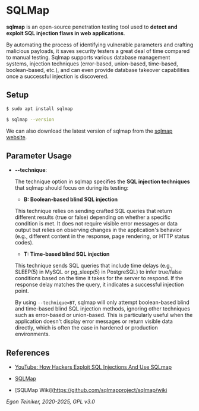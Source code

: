 # SQLMap

**sqlmap** is an open-source penetration testing tool used to 
**detect and exploit SQL injection flaws in web applications**. 

By automating the process of identifying vulnerable parameters and 
crafting malicious payloads, it saves security testers a great deal 
of time compared to manual testing. Sqlmap supports various database 
management systems, injection techniques (error-based, union-based, 
time-based, boolean-based, etc.), and can even provide database 
takeover capabilities once a successful injection is discovered.

## Setup 

```bash
$ sudo apt install sqlmap

$ sqlmap --version
```

We can also download the latest version of sqlmap from the 
[sqlmap website](https://sqlmap.org/).


## Parameter Usage

* **--technique**:

    The technique option in sqlmap specifies the **SQL injection techniques** 
    that sqlmap should focus on during its testing:

    * **B: Boolean-based blind SQL injection**

    This technique relies on sending crafted SQL queries that return different 
    results (true or false) depending on whether a specific condition is met. 
    It does not require visible error messages or data output but relies on 
    observing changes in the application's behavior (e.g., different content 
    in the response, page rendering, or HTTP status codes).

    * **T: Time-based blind SQL injection**

    This technique sends SQL queries that include time delays (e.g., SLEEP(5) 
    in MySQL or pg_sleep(5) in PostgreSQL) to infer true/false conditions based 
    on the time it takes for the server to respond. If the response delay matches 
    the query, it indicates a successful injection point.

    By using `--technique=BT`, sqlmap will only attempt boolean-based blind and 
    time-based blind SQL injection methods, ignoring other techniques such as 
    error-based or union-based. This is particularly useful when the application 
    doesn't display error messages or return visible data directly, which is often 
    the case in hardened or production environments.


## References

* [YouTube: How Hackers Exploit SQL Injections And Use SQLmap](https://youtu.be/WsufKF2N6Sg?si=lqXvvIHhq1PSJeRv)

* [SQLMap](https://sqlmap.org/)

* [SQLMap Wiki](https://github.com/sqlmapproject/sqlmap/wiki


*Egon Teiniker, 2020-2025, GPL v3.0*
 